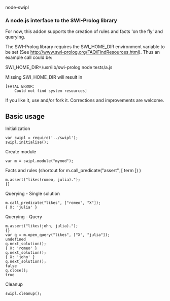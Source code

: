 node-swipl

### A node.js interface to the SWI-Prolog library

For now, this addon supports the creation of rules and facts 'on the fly' and querying.

The SWI-Prolog library requires the SWI_HOME_DIR environment variable to be set (See 
http://www.swi-prolog.org/FAQ/FindResources.html). Thus an example call could be:

SWI_HOME_DIR=/usr/lib/swi-prolog node tests/a.js

Missing SWI_HOME_DIR will result in

    [FATAL ERROR:
        Could not find system resources]

If you like it, use and/or fork it. Corrections and improvements are welcome.

Basic usage
-----------

Initialization

    var swipl = require('../swipl');
    swipl.initialise();

Create module

    var m = swipl.module("mymod");

Facts and rules (shortcut for m.call_predicate("assert", [ term ]) )

    m.assert("likes(romeo, julia).");
    {}

Querying - Single solution

	m.call_predicate("likes", ["romeo", "X"]);
	{ X: 'julia' }

Querying - Query

	m.assert("likes(john, julia).");
	{}
	var q = m.open_query("likes", ["X", "julia"]);
	undefined
	q.next_solution();
	{ X: 'romeo' }
	q.next_solution();
	{ X: 'john' }
	q.next_solution();
	false
	q.close();
	true

Cleanup

    swipl.cleanup();
